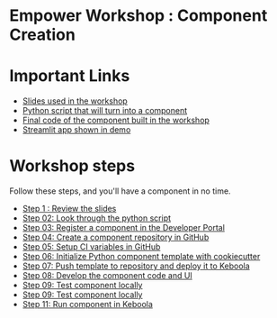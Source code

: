 # Empower Workshop : Component Creation

# Important Links

* [Slides used in the workshop](https://github.com/bakobako/keboola-empower-workshop-components/blob/main/resources/slides/empower_components_slides.pdf)
* [Python script that will turn into a component](https://github.com/bakobako/OpenAI-Data-Analyzer)
* [Final code of the component built in the workshop](https://github.com/bakobako/keboola-component-factory-demo.app-openai-workshop-prep)
* [Streamlit app shown in demo](https://github.com/bakobako/Sentiment-Streamlit)

# Workshop steps

Follow these steps, and you'll have a component in no time.

* [Step 1 : Review the slides](https://github.com/bakobako/keboola-empower-workshop-components/blob/main/workshop_steps/Step%2001%20%3A%20Review%20the%20slides.md)
* [Step 02: Look through the python script]()
* [Step 03: Register a component in the Developer Portal]()
* [Step 04: Create a component repository in GitHub]()
* [Step 05: Setup CI variables in GitHub]()
* [Step 06: Initialize Python component template with cookiecutter]()
* [Step 07: Push template to repository and deploy it to Keboola]()
* [Step 08: Develop the component code and UI]()
* [Step 09: Test component locally]()
* [Step 09: Test component locally]()
* [Step 11: Run component in Keboola]()

